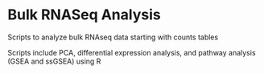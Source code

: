 # Bulk RNASeq Analysis
 Scripts to analyze bulk RNAseq data starting with counts tables

Scripts include PCA, differential expression analysis, and pathway analysis (GSEA and ssGSEA) using R